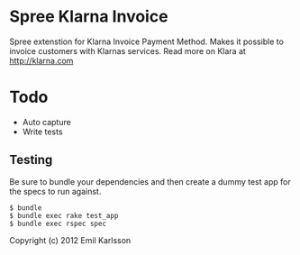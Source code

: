 Spree Klarna Invoice
==================

Spree extenstion for Klarna Invoice Payment Method.
Makes it possible to invoice customers with Klarnas services. Read more on Klara at http://klarna.com


Todo
=======

- Auto capture
- Write tests

Testing
-------

Be sure to bundle your dependencies and then create a dummy test app for the specs to run against.

    $ bundle
    $ bundle exec rake test_app
    $ bundle exec rspec spec

Copyright (c) 2012 Emil Karlsson
